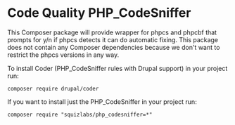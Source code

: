 # Code Quality PHP_CodeSniffer

This Composer package will provide wrapper for phpcs and phpcbf that prompts for
y/n if phpcs detects it can do automatic fixing. This package does not contain
any Composer dependencies because we don't want to restrict the phpcs versions
in any way.

To install Coder (PHP_CodeSniffer rules with Drupal support) in your project run:

    composer require drupal/coder

If you want to install just the PHP_CodeSniffer in your project run:

    composer require "squizlabs/php_codesniffer=*"
